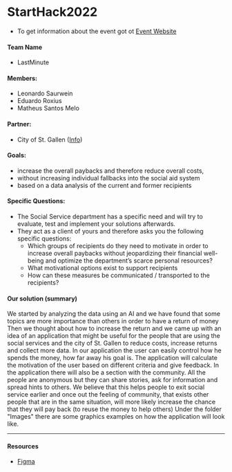 # StartHack2022

- To get information about the event got ot [Event Website](https://www.starthack.eu/)

#### Team Name
- LastMinute

#### Members: 
- Leonardo Saurwein
- Eduardo Roxius 
- Matheus Santos Melo

#### Partner:
- City of St. Gallen ([Info](https://www.stadt.sg.ch/home/welcome.html))

#### Goals:
- increase the overall paybacks and 
therefore reduce overall costs,
- without increasing individual fallbacks 
into the social aid system
- based on a data analysis of the 
current and former recipients

#### Specific Questions:
- The Social Service department has a specific need and will try to evaluate, test and 
implement your solutions afterwards.
- They act as a client of yours and therefore asks you the following specific questions:
    - Which groups of recipients do they need to motivate in order to increase overall paybacks without 
jeopardizing their financial well-being and optimize the department’s scarce personal resources?
    - What motivational options exist to support recipients
    - How can these measures be communicated / transported to the recipients?

#### Our solution (summary)
We started by analyzing the data using an AI and we have found that some topics are more importance than others in order to have a return of money
Then we thought about how to increase the return and we came up with an idea of an application that might be useful for the people that are using the social services and the city of St. Gallen to reduce costs, increase returns and collect more data.
In our application the user can easily control how he spends the money, how far away his goal is. The application will calculate the motivation of the user based on different criteria and give feedback.
In the application there will also be a section with the community. All the people are anonymous but they can share stories, ask for information and spread hints to others.
We believe that this helps people to exit social service earlier and once out the feeling of community, that exists other people that are in the same situation, will more likely increase the chance that they will pay back (to reuse the money to help others)
Under the folder "Images" there are some graphics examples on how the application will look like.



----
#### Resources
- [Figma](https://www.figma.com/file/tII0NQzRIBn9Eq2Y1sEyvE/LastMinute-Screens)